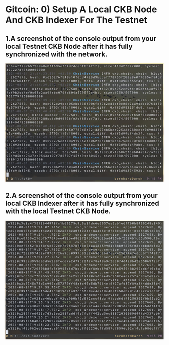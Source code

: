 # Gitcoin: 0) Setup A Local CKB Node And CKB Indexer For The Testnet

## 1.A screenshot of the console output from your local Testnet CKB Node after it has fully synchronized with the network.

![task-0_1.jpg](../src/img/task-0_1.jpg)

## 2.A screenshot of the console output from your local CKB Indexer after it has fully synchronized with the local Testnet CKB Node.

![task-0_2.jpg](../src/img/task-0_2.jpg)
